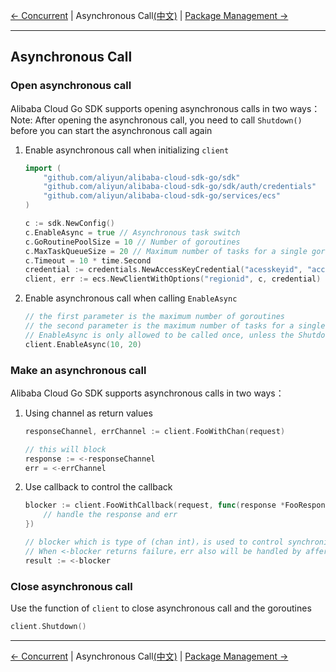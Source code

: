 [← Concurrent](8-Concurrent-EN.md) | Asynchronous Call[(中文)](9-Asynchronous-CN.md) | [Package Management →](10-Package-Management-EN.md)
***
## Asynchronous Call

### Open asynchronous call
Alibaba Cloud Go SDK supports opening asynchronous calls in two ways：
Note: After opening the asynchronous call, you need to call `Shutdown()` before you can start the asynchronous call again

1. Enable asynchronous call when initializing `client`
   ```go
   import (
       "github.com/aliyun/alibaba-cloud-sdk-go/sdk"
       "github.com/aliyun/alibaba-cloud-sdk-go/sdk/auth/credentials"
       "github.com/aliyun/alibaba-cloud-sdk-go/services/ecs"
   )

   c := sdk.NewConfig()
   c.EnableAsync = true // Asynchronous task switch
   c.GoRoutinePoolSize = 10 // Number of goroutines
   c.MaxTaskQueueSize = 20 // Maximum number of tasks for a single goroutine
   c.Timeout = 10 * time.Second
   credential := credentials.NewAccessKeyCredential("acesskeyid", "accesskeysecret")
   client, err := ecs.NewClientWithOptions("regionid", c, credential)
   ```

2. Enable asynchronous call when calling `EnableAsync`
   ```go
   // the first parameter is the maximum number of goroutines
   // the second parameter is the maximum number of tasks for a single goroutine
   // EnableAsync is only allowed to be called once, unless the Shutdown() method is used to first close the asynchronous call, and then call EnableAsync
   client.EnableAsync(10, 20)
   ```

### Make an asynchronous call
Alibaba Cloud Go SDK supports asynchronous calls in two ways：

1. Using channel as return values
    ```go
    responseChannel, errChannel := client.FooWithChan(request)

    // this will block
    response := <-responseChannel
    err = <-errChannel
    ```

2. Use callback to control the callback

    ```go
    blocker := client.FooWithCallback(request, func(response *FooResponse, err error) {
        // handle the response and err
    })

    // blocker which is type of (chan int)，is used to control synchronization，when returning 1 means success，and returning 0 means failure.
    // When <-blocker returns failure，err also will be handled by afferent callback.
    result := <-blocker
    ```

### Close asynchronous call
Use the function of `client` to close asynchronous call and the goroutines
   ```go
   client.Shutdown()
   ```

***
[← Concurrent](8-Concurrent-EN.md) | Asynchronous Call[(中文)](9-Asynchronous-CN.md) | [Package Management →](10-Package-Management-EN.md)